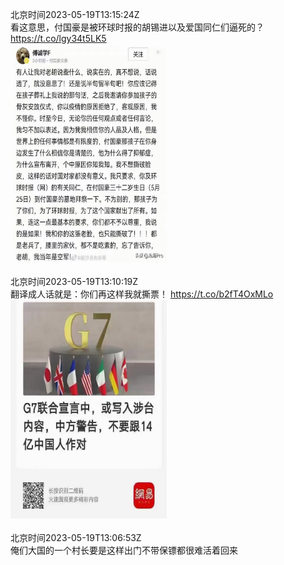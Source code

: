 北京时间2023-05-19T13:15:24Z<br>看这意思，付国豪是被环球时报的胡锡进以及爱国同仁们逼死的？ https://t.co/lgy34t5LK5<br><img src='/temp/image/2023/u-Month-5/1659427515142922240_0.jpg' width='250' height='350'><br><br>北京时间2023-05-19T13:10:19Z<br>翻译成人话就是：你们再这样我就撕票！ https://t.co/b2fT4OxMLo<br><img src='/temp/image/2023/u-Month-5/1659426232658960385_0.jpg' width='250' height='350'><br><br>北京时间2023-05-19T13:06:53Z<br>俺们大国的一个村长要是这样出门不带保镖都很难活着回来<br><br><br>